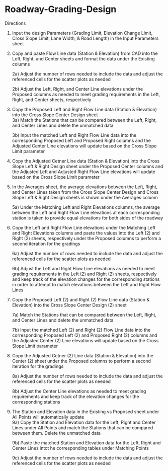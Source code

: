 # Roadway-Grading-Design
Directions

1.	Input the design Parameters (Grading Limit, Elevation Change Limit, Cross Slope Limit, Lane Width, & Road Length) in the Input Parameters sheet	

2.	Copy and paste Flow Line data (Station & Elevation) from CAD into the Left, Right, and Center sheets and format the data under the Existing columns	
	
	2a)	Adjust the number of rows needed to include the data and adjust the referenced cells for the scatter plots as needed
	
	2b)	Adjust the Left, Right, and Center Line elevations under the Proposed columns as needed to meet grading requirements in the Left, Right, and Center sheets, respectively 

3.	Copy the Proposed Left and Right Flow Line data (Station & Elevation) into the Cross Slope Center Design sheet	
	3a)	Match the Stations that can be compared between the Left, Right, and Center Lines and delete the unmatched data
	
	3b)	Input the matched Left and Right Flow Line data into the corresponding Proposed Left and Proposed Right columns and the Adjusted Center Line elevations will update based on the Cross Slope Limit parameter

4.	Copy the Adjusted Cetner Line data (Station & Elevation) into the Cross Slope Left & Right Design sheet under the Proposed Center columns and the Adjusted Left and Adjusted Right Flow Line elevations will update based on the Cross Slope Limit parameter	

5.	In the Averages sheet, the average elevations between the Left, Right, and Center Lines taken from the Cross Slope Center Design and Cross Slope Left & Right Design sheets is shown under the Averages column	
	
	5a)	Under the Matching Left and Right Elevations columns, the average between the Left and Right Flow Line elevations at each corresponding station is taken to provide equal elevations for both sides of the roadway

6.	Copy the Left and Right Flow Line elevations under the Matching Left and Right Elevations columns and paste the values into the Left (2) and Right (2) sheets, respectively under the Proposed columns to perform a second iteration for the gradings	
	
	6a)	Adjust the number of rows needed to include the data and adjust the referenced cells for the scatter plots as needed
	
	6b)	Adjust the Left and Right Flow Line elevations as needed to meet grading requirements in the Left (2) and Right (2) sheets, respectively and keep track of the elevation changes for the corresponding stations in order to attempt to match elevations between the Left and Right Flow Lines

7.	Copy the Proposed Left (2) and Right (2) Flow Line data (Station & Elevation) into the Cross Slope Center Design (2) sheet	
	
	7a)	Match the Stations that can be compared between the Left, Right, and Center Lines and delete the unmatched data
	
	7b)	Input the matched Left (2) and Right (2) Flow Line data into the corresponding Proposed Left (2) and Proposed Right (2) columns and the Adjusted Center (2) Line elevations will update based on the Cross Slope Limit parameter

8.	Copy the Adjusted Cetner (2) Line data (Station & Elevation) into the Center (2) sheet under the Proposed columns to perform a second iteration for the gradings	
	
	8a)	Adjust the number of rows needed to include the data and adjust the referenced cells for the scatter plots as needed
	
	8b)	Adjust the Center Line elevations as needed to meet grading requirements and keep track of the elevation changes for the corresponding stations

9.	The Station and Elevation data in the Existing vs Proposed sheet under All Points will automatically update 	
	9a)	Copy the Station and Elevation data for the Left, Right and Center Lines under All Points and match the Stations that can be compared between them. Delete the unmatched data
	
	9b)	Paste the matched Station and Elevation data for the Left, Right and Center Lines intot he corresponding tables under Matching Points
	
	9c)	Adjust the number of rows needed to include the data and adjust the referenced cells for the scatter plots as needed
